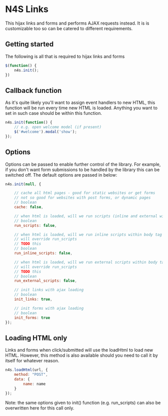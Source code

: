 # N4S Links

This hijax links and forms and performs AJAX requests instead. It is is customizable too so
can be catered to different requirements.

## Getting started ##

The following is all that is required to hijax links and forms

```javascript
$(function() {
    n4s.init();
})
```

## Callback function ##

As it's quite likely you'll want to assign event handlers to new HTML, this function will
be run every time new HTML is loaded. Anything you want to set in such case should be
within this function.

```javascript
n4s.init(function() {
    // e.g. open welcome model (if present)
    $('#welcome').modal('show');
});
```

## Options ##

Options can be passed to enable further control of the library. For example, if you don't want
form submissions to be handled by the library this can be switched off. The default options are
passed in below:

```javascript
n4s.init(null, {

    // cache all html pages - good for static websites or get forms
    // not so good for websites with post forms, or dynamic pages
    // boolean
    cache: false,

    // when html is loaded, will we run scripts (inline and external within body tag).
    // boolean
    run_scripts: false,

    // when html is loaded, will we run inline scripts within body tag
    // will override run_scripts  
    // TODO this  
    // boolean
    run_inline_scripts: false,

    // when html is loaded, will we run external scripts within body tag
    // will override run_scripts  
    // TODO this  
    // boolean
    run_external_scripts: false,

    // init links with ajax loading
    // boolean
    init_links: true,

    // init forms with ajax loading
    // boolean
    init_forms: true
});
```

## Loading HTML only ##

Links and forms when click/submitted will use the loadHtml to load new HTML. However, this
method is also available should you need to call it by itself for whatever reason.

```javascript
n4s.loadHtml(url, {
    method: "POST",
    data: {
        name: name
    }
});
```

Note: the same options given to init() function (e.g. run_scripts) can also be overwritten
here for this call only.
